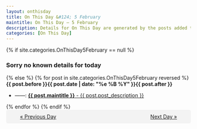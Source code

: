 ```yaml
---
layout: onthisday
title: On This Day &#124; 5 February
maintitle: On This Day — 5 February
description: Details for On This Day are generated by the posts added to the website so the content is subject to changes/updates over time.
categories: [On This Day]
---
```


{% if site.categories.OnThisDay5February == null %}
<h3>Sorry no known details for today</h3>
{% else %}
{% for post in site.categories.OnThisDay5February reversed %}
<strong>{{ post.before }}{{ post.date | date: "%e %B %Y" }}{{ post.after }}</strong>
<ul>
<li> ——: <a class="{{ post.class }}" href="{{ post.url }}"><strong>{{ post.maintitle }}</strong> - {{ post.post_description }}</a></li>
</ul>
{% endfor %}
{% endif %}

<div style="background-color: #f3f3f3; padding: 10px; border-radius: 5px; text-align: center; display: flex; justify-content: space-evenly;">
<a href="/onthisday/02/02-04">« Previous Day</a>
<span style="visibility:hidden;">[ Visit Leap Year February 29 ]</span>
<a href="/onthisday/02/02-06">Next Day »</a>
</div>
